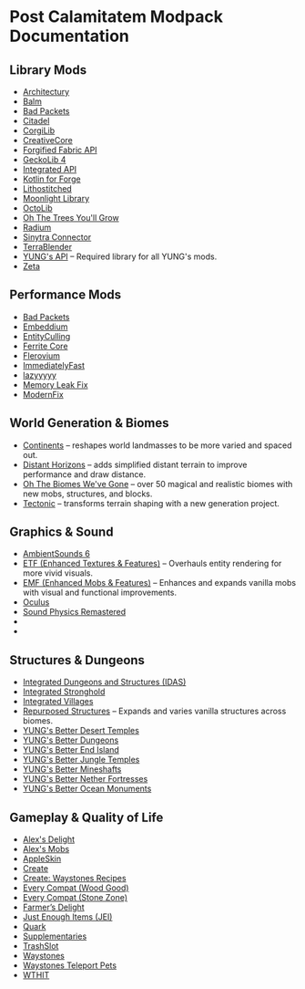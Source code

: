 <!DOCTYPE html>
<html lang="en">
<head>
  <meta charset="UTF-8">
</head>
<body>

  <h1>Post Calamitatem Modpack Documentation</h1>

  <section>
    <h2>Library Mods</h2>
    <ul>
      <li><a href="https://www.curseforge.com/minecraft/mc-mods/architectury-api">Architectury</a></li>
      <li><a href="https://www.curseforge.com/minecraft/mc-mods/balm">Balm</a></li>
      <li><a href="https://modrinth.com/mod/badpackets">Bad Packets</a></li>
      <li><a href="https://www.curseforge.com/minecraft/mc-mods/citadel">Citadel</a></li>
      <li><a href="https://modrinth.com/mod/corgilib">CorgiLib</a></li>
      <li><a href="https://www.curseforge.com/minecraft/mc-mods/creativecore">CreativeCore</a></li>
      <li><a href="https://modrinth.com/mod/forgeified-fabric-api">Forgified Fabric API</a></li>
      <li><a href="https://modrinth.com/mod/geckolib">GeckoLib 4</a></li>
      <li><a href="https://www.curseforge.com/minecraft/mc-mods/integrated-api">Integrated API</li>
      <li><a href="https://www.curseforge.com/minecraft/mc-mods/kotlin-for-forge">Kotlin for Forge</a></li>
      <li><a href="https://modrinth.com/mod/lithostitched">Lithostitched</a></li>
      <li><a href="https://modrinth.com/mod/moonlight">Moonlight Library</a></li>
      <li><a href="https://modrinth.com/mod/octolib">OctoLib</a></li>
      <li><a href="https://modrinth.com/mod/oh-the-trees-youll-grow">Oh The Trees You'll Grow</a></li>
      <li><a href="https://modrinth.com/mod/radium">Radium</a></li>
      <li><a href="https://modrinth.com/mod/sinytra-connector">Sinytra Connector</a></li>
      <li><a href="https://modrinth.com/mod/terrablender">TerraBlender</a></li>
      <li><a href="https://www.curseforge.com/minecraft/mc-mods/yungs-api">YUNG's API</a> – Required library for all YUNG's mods.</li>
      <li><a href="https://modrinth.com/mod/zeta">Zeta</a></li>
    </ul>
  </section>
  <section>
    <h2>Performance Mods</h2>
    <ul>
      <li><a href="https://www.curseforge.com/minecraft/mc-mods/badpackets">Bad Packets</a></li>
      <li><a href="https://modrinth.com/mod/embeddium">Embeddium</a></li>
      <li><a href="https://modrinth.com/mod/entityculling">EntityCulling</a></li>
      <li><a href="https://modrinth.com/mod/ferrite-core">Ferrite Core</a></li>
      <li><a href="https://modrinth.com/mod/flerovium">Flerovium</a></li>
      <li><a href="https://modrinth.com/mod/immediatelyfast">ImmediatelyFast</a></li>
      <li><a href="https://modrinth.com/mod/lazyyyyy">lazyyyyy</a></li>
      <li><a href="https://modrinth.com/mod/memoryleakfix">Memory Leak Fix</a></li>
      <li><a href="https://modrinth.com/mod/modernfix">ModernFix</a></li>
    </ul>
  </section>

  <section>
    <h2>World Generation & Biomes</h2>
    <ul>
      <li><a href="https://modrinth.com/mod/continents">Continents</a> – reshapes world landmasses to be more varied and spaced out.</li>
      <li><a href="https://modrinth.com/mod/distant-horizons">Distant Horizons</a> – adds simplified distant terrain to improve performance and draw distance.</li>
      <li><a href="https://modrinth.com/mod/oh-the-biomes-weve-gone">Oh The Biomes We've Gone</a> – over 50 magical and realistic biomes with new mobs, structures, and blocks.</li>
      <li><a href="https://modrinth.com/mod/tectonic">Tectonic</a> – transforms terrain shaping with a new generation project.</li>
    </ul>
  </section>

  <section>
    <h2>Graphics & Sound</h2>
    <ul>
      <li><a href="https://www.curseforge.com/minecraft/mc-mods/ambientsounds">AmbientSounds 6</a>
      <li><a href="https://modrinth.com/mod/etf">ETF (Enhanced Textures & Features)</a> – Overhauls entity rendering for more vivid visuals.</li>
      <li><a href="https://modrinth.com/mod/emf">EMF (Enhanced Mobs & Features)</a> – Enhances and expands vanilla mobs with visual and functional improvements.</li>
      <li><a href="https://modrinth.com/mod/oculus">Oculus</a></li>
      <li><a href="https://modrinth.com/mod/sound-physics-remastered">Sound Physics Remastered</a></li>
      <li><a href=""></a></li>
      <li><a href=""></a></li>
    </ul>
  </section>

  <section>
    <h2>Structures & Dungeons</h2>
    <ul>
      <li><a href="https://www.curseforge.com/minecraft/mc-mods/integrated-dungeons-and-structures">Integrated Dungeons and Structures (IDAS)</a></li>
      <li><a href="https://www.curseforge.com/minecraft/mc-mods/integrated-stronghold">Integrated Stronghold</a></li>
      <li><a href="https://www.curseforge.com/minecraft/mc-mods/integrated-villages">Integrated Villages</a></li>
      <li><a href="https://www.curseforge.com/minecraft/mc-mods/repurposed-structures-forge">Repurposed Structures</a> – Expands and varies vanilla structures across biomes.</li>
      <li><a href="https://www.curseforge.com/minecraft/mc-mods/yungs-better-desert-temples">YUNG's Better Desert Temples</a></li>
      <li><a href="https://www.curseforge.com/minecraft/mc-mods/yungs-better-dungeons">YUNG's Better Dungeons</a></li>
      <li><a href="https://www.curseforge.com/minecraft/mc-mods/yungs-better-end-island">YUNG's Better End Island</a></li>
      <li><a href="https://www.curseforge.com/minecraft/mc-mods/yungs-better-jungle-temples">YUNG's Better Jungle Temples</a></li>
      <li><a href="https://www.curseforge.com/minecraft/mc-mods/yungs-better-mineshafts">YUNG's Better Mineshafts</a></li>
      <li><a href="https://www.curseforge.com/minecraft/mc-mods/yungs-better-nether-fortresses">YUNG's Better Nether Fortresses</a></li>
      <li><a href="https://www.curseforge.com/minecraft/mc-mods/yungs-better-ocean-monuments">YUNG's Better Ocean Monuments</a></li>
    </ul>
  </section>

  <section>
    <h2>Gameplay & Quality of Life</h2>
    <ul>
      <li><a href="https://modrinth.com/mod/alexs-delight">Alex's Delight</a></li>
      <li><a href="https://modrinth.com/mod/alexs-mobs">Alex's Mobs</a></li>
      <li><a href="https://modrinth.com/mod/appleskin">AppleSkin</a></li>
      <li><a href="https://modrinth.com/mod/create">Create</a></li>
      <li><a href="https://modrinth.com/mod/create-waystones-recipes">Create: Waystones Recipes</a></li>
      <li><a href="https://modrinth.com/mod/every-compat">Every Compat (Wood Good)</a></li>
      <li><a href="https://modrinth.com/mod/stone-zone">Every Compat (Stone Zone)</a></li>
      <li><a href="https://modrinth.com/mod/farmers-delight">Farmer’s Delight</a></li>
      <li><a href="https://modrinth.com/mod/jei">Just Enough Items (JEI)</a></li>
      <li><a href="https://www.curseforge.com/minecraft/mc-mods/quark">Quark</a></li>
      <li><a href="https://modrinth.com/mod/supplementaries">Supplementaries</a></li>
      <li><a href="https://modrinth.com/mod/trashslot">TrashSlot</a></li>
      <li><a href="https://modrinth.com/mod/waystones">Waystones</a></li>
      <li><a href="https://modrinth.com/mod/waystones-teleport-pets">Waystones Teleport Pets</a></li>
      <li><a href="https://modrinth.com/mod/wthit">WTHIT</a></li>
    </ul>
  </section>

</body>
</html>
